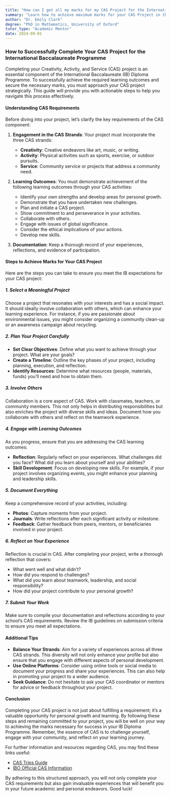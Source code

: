 ```yaml
---
title: "How can I get all my marks for my CAS Project for the International Baccalaureate Programme?"
summary: "Learn how to achieve maximum marks for your CAS Project in the International Baccalaureate Programme with strategic planning and clear understanding."
author: "Dr. Emily Clark"
degree: "PhD in Mathematics, University of Oxford"
tutor_type: "Academic Mentor"
date: 2024-09-01
---
```


### How to Successfully Complete Your CAS Project for the International Baccalaureate Programme

Completing your Creativity, Activity, and Service (CAS) project is an essential component of the International Baccalaureate (IB) Diploma Programme. To successfully achieve the required learning outcomes and secure the necessary marks, you must approach your CAS project strategically. This guide will provide you with actionable steps to help you navigate this process effectively.

#### Understanding CAS Requirements

Before diving into your project, let’s clarify the key requirements of the CAS component:

1. **Engagement in the CAS Strands**: Your project must incorporate the three CAS strands:
   - **Creativity**: Creative endeavors like art, music, or writing.
   - **Activity**: Physical activities such as sports, exercise, or outdoor pursuits.
   - **Service**: Community service or projects that address a community need.

2. **Learning Outcomes**: You must demonstrate achievement of the following learning outcomes through your CAS activities:
   - Identify your own strengths and develop areas for personal growth.
   - Demonstrate that you have undertaken new challenges.
   - Plan and initiate a CAS project.
   - Show commitment to and perseverance in your activities.
   - Collaborate with others.
   - Engage with issues of global significance.
   - Consider the ethical implications of your actions.
   - Develop new skills.

3. **Documentation**: Keep a thorough record of your experiences, reflections, and evidence of participation.

#### Steps to Achieve Marks for Your CAS Project

Here are the steps you can take to ensure you meet the IB expectations for your CAS project:

##### 1. **Select a Meaningful Project**

Choose a project that resonates with your interests and has a social impact. It should ideally involve collaboration with others, which can enhance your learning experience. For instance, if you are passionate about environmental issues, you might consider organizing a community clean-up or an awareness campaign about recycling.

##### 2. **Plan Your Project Carefully**

- **Set Clear Objectives**: Define what you want to achieve through your project. What are your goals?
- **Create a Timeline**: Outline the key phases of your project, including planning, execution, and reflection.
- **Identify Resources**: Determine what resources (people, materials, funds) you’ll need and how to obtain them.

##### 3. **Involve Others**

Collaboration is a core aspect of CAS. Work with classmates, teachers, or community members. This not only helps in distributing responsibilities but also enriches the project with diverse skills and ideas. Document how you collaborate with others and reflect on the teamwork experience.

##### 4. **Engage with Learning Outcomes**

As you progress, ensure that you are addressing the CAS learning outcomes:

- **Reflection**: Regularly reflect on your experiences. What challenges did you face? What did you learn about yourself and your abilities?
- **Skill Development**: Focus on developing new skills. For example, if your project involves organizing events, you might enhance your planning and leadership skills.

##### 5. **Document Everything**

Keep a comprehensive record of your activities, including:

- **Photos**: Capture moments from your project.
- **Journals**: Write reflections after each significant activity or milestone.
- **Feedback**: Gather feedback from peers, mentors, or beneficiaries involved in your project.

##### 6. **Reflect on Your Experience**

Reflection is crucial in CAS. After completing your project, write a thorough reflection that covers:

- What went well and what didn’t?
- How did you respond to challenges?
- What did you learn about teamwork, leadership, and social responsibility?
- How did your project contribute to your personal growth?

##### 7. **Submit Your Work**

Make sure to compile your documentation and reflections according to your school’s CAS requirements. Review the IB guidelines on submission criteria to ensure you meet all expectations.

#### Additional Tips

- **Balance Your Strands**: Aim for a variety of experiences across all three CAS strands. This diversity will not only enhance your profile but also ensure that you engage with different aspects of personal development.
- **Use Online Platforms**: Consider using online tools or social media to document your progress and share your experiences. This can also help in promoting your project to a wider audience.
- **Seek Guidance**: Do not hesitate to ask your CAS coordinator or mentors for advice or feedback throughout your project.

#### Conclusion

Completing your CAS project is not just about fulfilling a requirement; it’s a valuable opportunity for personal growth and learning. By following these steps and remaining committed to your project, you will be well on your way to achieving the marks necessary for success in your IB Diploma Programme. Remember, the essence of CAS is to challenge yourself, engage with your community, and reflect on your learning journey.

For further information and resources regarding CAS, you may find these links useful:
- [CAS Trips Guide](https://www.castrips.org/beginners-guide-to-cas/)
- [IBO Official CAS Information](https://www.ibo.org/programmes/diploma-programme/curriculum/dp-core/creativity-activity-and-service/)

By adhering to this structured approach, you will not only complete your CAS requirements but also gain invaluable experiences that will benefit you in your future academic and personal endeavors. Good luck!
    